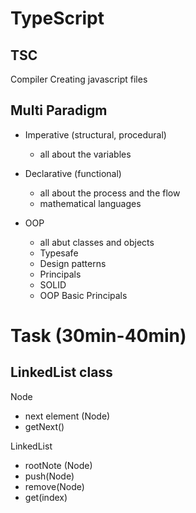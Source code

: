 # TypeScript

## TSC
Compiler
Creating javascript files

## Multi Paradigm

- Imperative (structural, procedural)
  - all about the variables

- Declarative (functional)
  - all about the process and the flow
  - mathematical languages

- OOP
  - all abut classes and objects
  - Typesafe
  - Design patterns
  - Principals
  - SOLID
  - OOP Basic Principals


# Task (30min-40min)

## LinkedList<T> class

Node<T>
  - next element (Node)
  - getNext()

LinkedList<T>
  - rootNote (Node)
  - push(Node)
  - remove(Node)
  - get(index)

